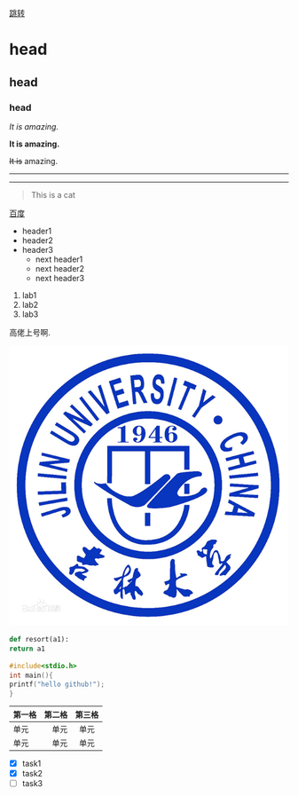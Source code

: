 [跳转](https://github.com/proletarians/demo1/blob/main/next.md)
# head
## head
### head
*It is amazing.*

**It is amazing.**

~~It is~~ amazing.

---
---

>This is a cat

[百度](http://www.baidu.com)

* header1
* header2
* header3
  * next header1
  * next header2
  * next header3
 
1. lab1
1. lab2
1. lab3   

<p>高佬上号啊.</p >

![努力奋斗](https://github.com/proletarians/demo1/blob/main/6a600c338744ebf8226d5703d4f9d72a6059a7e9.jpg)

```python
def resort(a1):
return a1
```

```c
#include<stdio.h>
int main(){
printf("hello github!");
}

```
| 第一格 | 第二格 | 第三格 |
| :-----| ----: | :----: |
| 单元 | 单元 | 单元 |
| 单元 | 单元 | 单元 |

* [x] task1
* [x] task2
* [ ] task3

